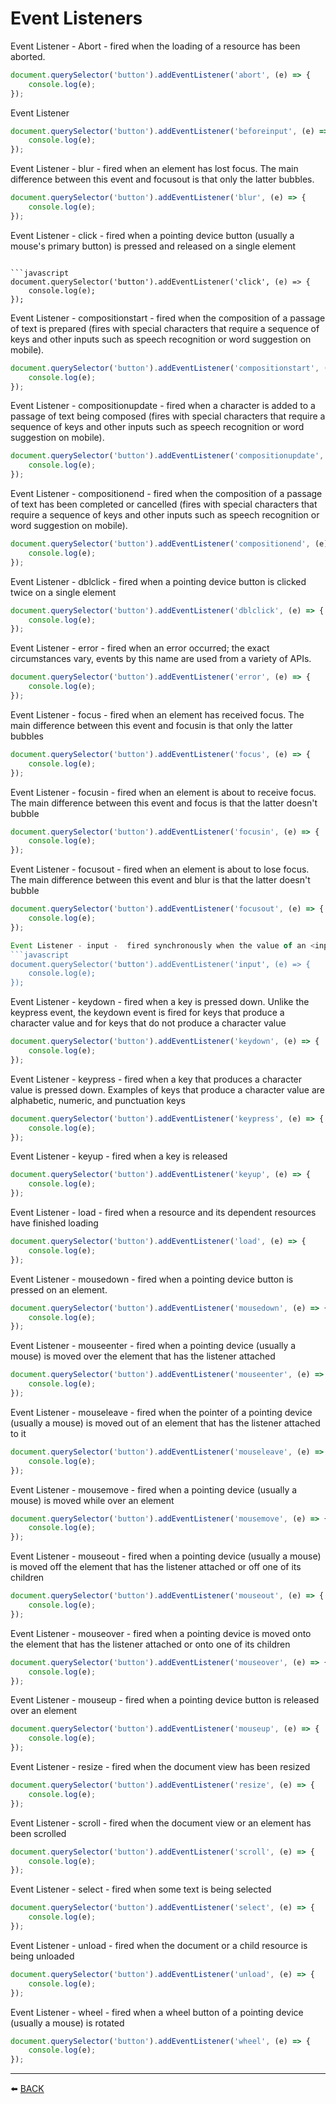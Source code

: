 # Event Listeners

Event Listener - Abort - fired when the loading of a resource has been aborted.
```javascript
document.querySelector('button').addEventListener('abort', (e) => {
    console.log(e);
});
```

Event Listener
```javascript
document.querySelector('button').addEventListener('beforeinput', (e) => {
    console.log(e);
});
```

Event Listener - blur - fired when an element has lost focus. The main difference between this event and focusout is that only the latter bubbles.
```javascript
document.querySelector('button').addEventListener('blur', (e) => {
    console.log(e);
});
```

Event Listener - click - fired when a pointing device button (usually a mouse's primary button) is pressed and released on a single element
```

```javascript
document.querySelector('button').addEventListener('click', (e) => {
    console.log(e);
});
```

Event Listener - compositionstart - fired when the composition of a passage of text is prepared (fires with special characters that require a sequence of keys and other inputs such as speech recognition or word suggestion on mobile).
```javascript
document.querySelector('button').addEventListener('compositionstart', (e) => {
    console.log(e);
});
```

Event Listener - compositionupdate - fired when a character is added to a passage of text being composed (fires with special characters that require a sequence of keys and other inputs such as speech recognition or word suggestion on mobile).
```javascript
document.querySelector('button').addEventListener('compositionupdate', (e) => {
    console.log(e);
});
```

Event Listener - compositionend -  fired when the composition of a passage of text has been completed or cancelled (fires with special characters that require a sequence of keys and other inputs such as speech recognition or word suggestion on mobile).
```javascript
document.querySelector('button').addEventListener('compositionend', (e) => {
    console.log(e);
});
```

Event Listener - dblclick - fired when a pointing device button is clicked twice on a single element

```javascript
document.querySelector('button').addEventListener('dblclick', (e) => {
    console.log(e);
});
```

Event Listener - error - fired when an error occurred; the exact circumstances vary, events by this name are used from a variety of APIs.
```javascript
document.querySelector('button').addEventListener('error', (e) => {
    console.log(e);
});
```

Event Listener - focus - fired when an element has received focus. The main difference between this event and focusin is that only the latter bubbles
```javascript
document.querySelector('button').addEventListener('focus', (e) => {
    console.log(e);
});
```

Event Listener - focusin - fired when an element is about to receive focus. The main difference between this event and focus is that the latter doesn't bubble

```javascript
document.querySelector('button').addEventListener('focusin', (e) => {
    console.log(e);
});
```

Event Listener - focusout - fired when an element is about to lose focus. The main difference between this event and blur is that the latter doesn't bubble
```javascript
document.querySelector('button').addEventListener('focusout', (e) => {
    console.log(e);
});

Event Listener - input -  fired synchronously when the value of an <input>, <select>, or <textarea> element is changed. 
```javascript
document.querySelector('button').addEventListener('input', (e) => {
    console.log(e);
});
```

Event Listener - keydown - fired when a key is pressed down. Unlike the keypress event, the keydown event is fired for keys that produce a character value and for keys that do not produce a character value

```javascript
document.querySelector('button').addEventListener('keydown', (e) => {
    console.log(e);
});
```

Event Listener - keypress - fired when a key that produces a character value is pressed down. Examples of keys that produce a character value are alphabetic, numeric, and punctuation keys

```javascript
document.querySelector('button').addEventListener('keypress', (e) => {
    console.log(e);
});
```

Event Listener - keyup - fired when a key is released

```javascript
document.querySelector('button').addEventListener('keyup', (e) => {
    console.log(e);
});
```

Event Listener - load - fired when a resource and its dependent resources have finished loading

```javascript
document.querySelector('button').addEventListener('load', (e) => {
    console.log(e);
});
```

Event Listener - mousedown - fired when a pointing device button is pressed on an element.

```javascript
document.querySelector('button').addEventListener('mousedown', (e) => {
    console.log(e);
});
```

Event Listener - mouseenter - fired when a pointing device (usually a mouse) is moved over the element that has the listener attached

```javascript
document.querySelector('button').addEventListener('mouseenter', (e) => {
    console.log(e);
});
```

Event Listener - mouseleave - fired when the pointer of a pointing device (usually a mouse) is moved out of an element that has the listener attached to it

```javascript
document.querySelector('button').addEventListener('mouseleave', (e) => {
    console.log(e);
});
```

Event Listener - mousemove - fired when a pointing device (usually a mouse) is moved while over an element

```javascript
document.querySelector('button').addEventListener('mousemove', (e) => {
    console.log(e);
});
```

Event Listener - mouseout - fired when a pointing device (usually a mouse) is moved off the element that has the listener attached or off one of its children

```javascript
document.querySelector('button').addEventListener('mouseout', (e) => {
    console.log(e);
});
```

Event Listener - mouseover -  fired when a pointing device is moved onto the element that has the listener attached or onto one of its children

```javascript
document.querySelector('button').addEventListener('mouseover', (e) => {
    console.log(e);
});
```

Event Listener - mouseup - fired when a pointing device button is released over an element

```javascript
document.querySelector('button').addEventListener('mouseup', (e) => {
    console.log(e);
});
```

Event Listener - resize - fired when the document view has been resized

```javascript
document.querySelector('button').addEventListener('resize', (e) => {
    console.log(e);
});
```

Event Listener - scroll - fired when the document view or an element has been scrolled

```javascript
document.querySelector('button').addEventListener('scroll', (e) => {
    console.log(e);
});
```

Event Listener - select - fired when some text is being selected

```javascript
document.querySelector('button').addEventListener('select', (e) => {
    console.log(e);
});
```

Event Listener - unload - fired when the document or a child resource is being unloaded

```javascript
document.querySelector('button').addEventListener('unload', (e) => {
    console.log(e);
});
```

Event Listener - wheel - fired when a wheel button of a pointing device (usually a mouse) is rotated

```javascript
document.querySelector('button').addEventListener('wheel', (e) => {
    console.log(e);
});
```

---

:arrow_left: [BACK](../README.md)